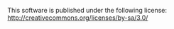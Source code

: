 
This software is published under the following license: http://creativecommons.org/licenses/by-sa/3.0/
